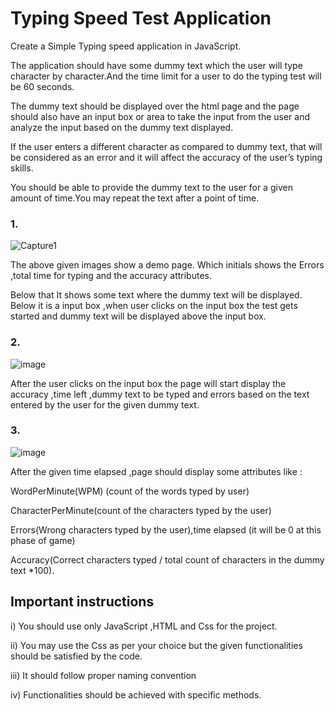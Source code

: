 # Typing Speed Test Application

Create a Simple Typing speed application in JavaScript.

The application should have some dummy text which the user will type
character by character.And the time limit for a user to do the typing test will be 60 seconds.

The dummy text should be displayed over the html page and the page
should also have an input box or area to take the input from the user and
analyze the input based on the dummy text displayed.

If the user enters a different character as compared to dummy text, that will
be considered as an error and it will affect the accuracy of the user’s typing
skills.

You should be able to provide the dummy text to the user for a given
amount of time.You may repeat the text after a point of time.

### 1.
![Capture1](https://user-images.githubusercontent.com/88813613/174792907-1af4d4ae-6fab-4756-ad4e-7f18254581de.PNG)

The above given images show a demo page. Which initials shows the Errors
,total time for typing and the accuracy attributes.

Below that It shows some text where the dummy text will be displayed.
Below it is a input box ,when user clicks on the input box the test gets
started and dummy text will be displayed above the input box.

### 2.
![image](https://user-images.githubusercontent.com/88813613/174793064-4b79ec54-774a-4f11-8196-81df220d1195.png)

After the user clicks on the input box the page will start display the
accuracy ,time left ,dummy text to be typed and errors based on the text
entered by the user for the given dummy text.

### 3.
![image](https://user-images.githubusercontent.com/88813613/174793243-0ced476f-c59d-4fdc-ac76-fcee2a01e8ea.png)

After the given time elapsed ,page should display some attributes like :

WordPerMinute(WPM) (count of the words typed by
user)

CharacterPerMinute(count of the characters typed by the
user)

Errors(Wrong characters typed by the user),time elapsed (it will be 0 at
this phase of game) 

Accuracy(Correct characters typed / total count of
characters in the dummy text *100). 

## Important instructions
i) You should use only JavaScript ,HTML and Css for the project.

ii) You may use the Css as per your choice but the given functionalities
should be satisfied by the code.

iii) It should follow proper naming convention

iv) Functionalities should be achieved with specific methods.

